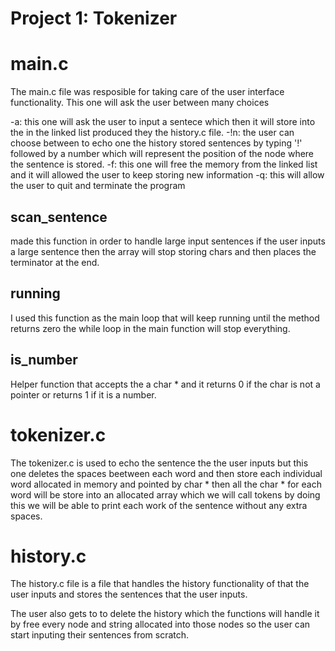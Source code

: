 Project 1: Tokenizer
====================
# main.c

The main.c file was resposible for taking care of the user interface
functionality. This one will ask the user between many choices

-a: this one will ask the user to input a sentece which then it will store
 into the in the linked list produced they the history.c file.
-!n: the user can choose between to echo one the history stored sentences by
 typing '!' followed by a number which will represent the position of the node
 where the sentence is stored.
-f: this one will free the memory from the linked list and it will allowed the
 user to keep storing new information
-q: this will allow the user to quit and terminate the program

## scan_sentence

made this function in order to handle large input sentences if the user inputs
a large sentence then the array will stop storing chars and then places the
terminator at the end.

## running

I used this function as the main loop that will keep running until the method
returns zero the while loop in the main function will stop everything.

## is_number

Helper function that accepts the a char * and it returns 0 if the char is not
a pointer or returns 1 if it is a number.

# tokenizer.c

The tokenizer.c is used to echo the sentence the the user inputs but this one
deletes the spaces beetween each word and then store each individual word
allocated in memory and pointed by char * then all the char * for each word
will be store into an allocated array which we will call tokens by doing this
we will be able to print each work of the sentence without any extra spaces. 

# history.c

The history.c file is a file that handles the history functionality of that
the user inputs and stores the sentences that the user inputs.

The user also gets to to delete the history which the functions will handle it
by free every node and string allocated into those nodes so the user can start
inputing their sentences from scratch.
